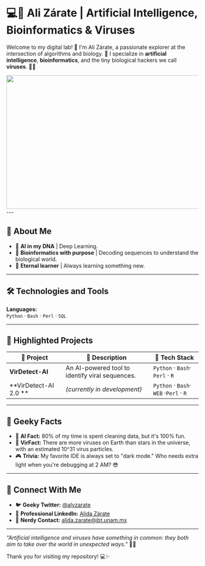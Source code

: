 # 💻🦠 Ali Zárate | Artificial Intelligence, **Bioinformatics** & Viruses   

Welcome to my digital lab! 🧪 I'm Ali Zárate, a passionate explorer at the intersection of algorithms and biology. 🚀 I specialize in **artificial intelligence**, **bioinformatics**, and the tiny biological hackers we call **viruses**. 🧬✨  
<div align="center">
<a target="_blank" align="center"> 
  <img align="right" height="350" width="1308" alt="GIF" src="Console.gif">
</a>
</div>
---

## 🌌 About Me  
- 🤖 **AI in my DNA** | Deep Learning.  
- 🔬 **Bioinformatics with purpose** | Decoding sequences to understand the biological world.  
- 🌟 **Eternal learner** | Always learning something new.  

---

## 🛠️ Technologies and Tools  
**Languages:**  
`Python` · `Bash` · `Perl` · `SQL`  


---

## 🚀 Highlighted Projects  

| 🌟 Project          | 📂 Description                                                                                     | 🚧 Tech Stack                   |
|---------------------|----------------------------------------------------------------------------------------------------|---------------------------------|
| **VirDetect-AI**    | An AI-powered tool to identify viral sequences.                                       | `Python` · `Bash`· `Perl` · `R`         |
| **VirDetect-AI 2.0 **      | *(currently in development)*                                               | `Python` · `Bash`· `WEB` ·`Perl` · `R`     |
---

## 🧠 Geeky Facts  
- 🌟 **AI Fact:** 80% of my time is spent cleaning data, but it's 100% fun.  
- 🦠 **VirFact:** There are more viruses on Earth than stars in the universe, with an estimated 10^31 virus particles.  
- 🎮 **Trivia:** My favorite IDE is always set to "dark mode." Who needs extra light when you're debugging at 2 AM? 😎

---

## 💬 Connect With Me  
- 🐦 **Geeky Twitter:** [@alyzarate](https://x.com/alyzarate)  
- 🔗 **Professional LinkedIn:** [Alida Zárate](https://www.linkedin.com/in/alida-esmeralda-zárate-jiménez-02b83aa9/)  
- 💌 **Nerdy Contact:** [alida.zarate@ibt.unam.mx](mailto:alida.zarate@ibt.unam.mx)  

---

*"Artificial intelligence and viruses have something in common: they both aim to take over the world in unexpected ways."* 🤖🦠  

Thank you for visiting my repository! 💻✨  
